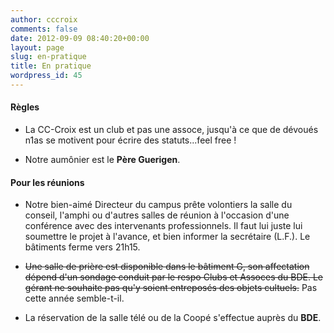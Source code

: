 ```yaml
---
author: cccroix
comments: false
date: 2012-09-09 08:40:20+00:00
layout: page
slug: en-pratique
title: En pratique
wordpress_id: 45
---
```





#### Règles





	
  * La CC-Croix est un club et pas une assoce, jusqu'à ce que de dévoués n1as se motivent pour écrire des statuts...feel free !

	
  * Notre aumônier est le **Père Guerigen**.




#### Pour les réunions





	
  * Notre bien-aimé Directeur du campus prête volontiers la salle du conseil, l'amphi ou d'autres salles de réunion à l'occasion d'une conférence avec des intervenants professionnels. Il faut lui juste lui soumettre le projet à l'avance, et bien informer la secrétaire (L.F.). Le bâtiments ferme vers 21h15.

	
  * <del>Une salle de prière est disponible dans le bâtiment G, son affectation dépend d'un sondage conduit par le respo Clubs et Assoces du BDE. Le gérant ne souhaite pas qu'y soient entreposés des objets cultuels.</del> Pas cette année semble-t-il.

	
  * La réservation de la salle télé ou de la Coopé s'effectue auprès du **BDE**.


